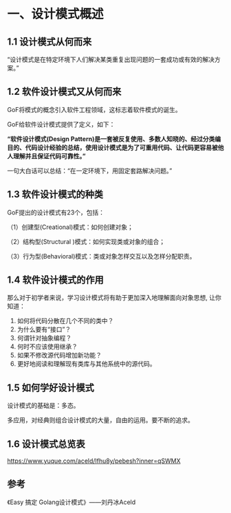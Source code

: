 # 一、设计模式概述

## 1.1 设计模式从何而来

“设计模式是在特定环境下人们解决某类重复出现问题的一套成功或有效的解决方案。”

## 1.2 软件设计模式又从何而来

GoF将模式的概念引入软件工程领域，这标志着软件模式的诞生。

GoF给软件设计模式提供了定义，如下：

**“软件设计模式(Design Pattern)是一套被反复使用、多数人知晓的、经过分类编目的、代码设计经验的总结，使用设计模式是为了可重用代码、让代码更容易被他人理解并且保证代码可靠性。”**

一句大白话可以总结：“在一定环境下，用固定套路解决问题。”

## 1.3 软件设计模式的种类

GoF提出的设计模式有23个，包括：

（1）创建型(Creational)模式：如何创建对象；

（2）结构型(Structural )模式：如何实现类或对象的组合；

（3）行为型(Behavioral)模式：类或对象怎样交互以及怎样分配职责。

## 1.4 软件设计模式的作用

那么对于初学者来说，学习设计模式将有助于更加深入地理解面向对象思想, 让你知道：

1. 如何将代码分散在几个不同的类中？
2. 为什么要有“接口”？
3. 何谓针对抽象编程？
4. 何时不应该使用继承？
5. 如果不修改源代码增加新功能？
6. 更好地阅读和理解现有类库与其他系统中的源代码。

## 1.5 如何学好设计模式

设计模式的基础是：多态。

多应用，对经典则组合设计模式的大量，自由的运用。要不断的追求。

## 1.6 设计模式总览表

https://www.yuque.com/aceld/lfhu8y/pebesh?inner=qSWMX

## 参考

《Easy 搞定 Golang设计模式》——刘丹冰Aceld
